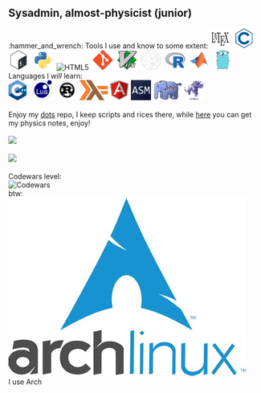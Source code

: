 ## Sysadmin, almost-physicist (junior)
<!--
**birrabenzina/birrabenzina** is a ✨ _special_ ✨ repository because its `README.md` (this file) appears on your GitHub profile.

Here are some ideas to get you started:

- 🔭 I’m currently working on strimnizire piselo 😳
- 🌱 I’m currently learning ramzismo
- 👯 I’m looking to collaborate on ridurre il 53% dei crimini negli stati uniti
- 🤔 I’m looking for help with 😳
- 💬 Ask me about 😳
- 📫 How to reach me: non farlo 😳
- 😄 Pronouns: cazzo/piccolo
- ⚡ Fun fact: gli n mangmgiano la mermnda x rimangmere di kuel colore 😳😳😳😳
-->
<div>
    :hammer_and_wrench: Tools I use and know to some extent:
        <img src="/icons/latex.png" title="LaTeX2e" alt="LaTeX" width="40" height="40"/>&nbsp;
        <img src="https://github.com/devicons/devicon/blob/master/icons/c/c-line.svg" title="C" alt="C" width="40" height="40"/>&nbsp;
        <img src="https://github.com/devicons/devicon/blob/master/icons/bash/bash-original.svg" title="Bash" alt="Bash" width="40" height="40"/>&nbsp;
        <img src="https://github.com/devicons/devicon/blob/master/icons/python/python-original.svg" title="Python 3" alt="Python" width="40" height="40"/>&nbsp;
        <img src="https://github.com/devicons/devicon/blob/master/icons/html5/html-plain.svg" title="HTML 5" alt="HTML5" width="40" height="40"/>&nbsp;
        <img src="https://github.com/devicons/devicon/blob/master/icons/git/git-plain.svg" title="git" alt="git" width="40" height="40"/>&nbsp;
        <img src="https://github.com/devicons/devicon/blob/master/icons/vim/vim-original.svg" title="vim" alt="vim" width="40" height="40"/>&nbsp;
        <img src="/icons/perl-republic.png" title="PERL" alt="PERL" width="40" height="40"/>&nbsp;
        <img src="https://github.com/devicons/devicon/blob/master/icons/r/r-original.svg" title="R" alt="R" width="40" height="40"/>&nbsp;
        <img src="https://github.com/devicons/devicon/blob/master/icons/matlab/matlab-original.svg" title="Matlab" alt="Matlab" width="40" height="40"/>&nbsp;
        <img src="https://github.com/devicons/devicon/blob/master/icons/go/go-original.svg" title="Go" alt="Go" width="40" height="40"/>&nbsp;
</div>
<div>
	Languages I <i>will</i> learn:<br/>
	<code><img height="40" src="./icons/cpp.png" alt="C++"></code>
	<code><img height="40" src="./icons/lua.png" alt="Lua"></code>
	<code><img height="40" src="./icons/rust.jpg" alt="Rust"></code>
	<code><img height="40" src="./icons/haskell.png" alt="Haskell"></code>
	<code><img height="40" src="./icons/angular.png" alt="Angular"></code>
	<code><img height="40" src="./icons/assembly.png" alt="Assembly"></code>
	<code><img height="40" src="./icons/php.png" alt="PHP"></code>
	<code><img height="40" src="./icons/cobol.jpg" alt="COBOL"></code>
</div>
<br/>
<div>
	Enjoy my <a href="https://github.com/birrabenzina/dots">dots</a> repo, I keep scripts and rices there, while <a href="https://github.com/birrabenzina/spicyphysics">here</a> you can get my physics notes, enjoy!
</div>
<br/>
<div><img src="https://github-readme-stats.vercel.app/api?username=birrabenzina&show_icons=true&theme=radical"></div>
<br/>
<!--<div><img src="https://github-readme-stats.vercel.app/api/top-langs/?username=birrabenzina&theme=radical&layout=compact"></div>-->
<div><img src="https://github-readme-stats.vercel.app/api/top-langs/?username=birrabenzina&exclude_repo=dots,spicyphysics,bash-LaTeX,birrabenzina&theme=radical&layout=compact"></div>
<br/>
<div>
Codewars level:<br/>
<img src="https://www.codewars.com/users/birrabenzina/badges/large" alt="Codewars"><br/>
</div>
<div>
btw:</br>
<img src="./icons/archlinux.jpg">
</br>
I use Arch
</div>
	<!--<br/>
	<pre style="text-align:center;">
		<font style="color:#54FFFF;"><b> 	           -`</b></font> 
		<font style="color:#54FFFF;"><b>                  .o+`</b></font>                  
		<font style="color:#54FFFF;"><b>                 `ooo/</b></font>                  
		<font style="color:#54FFFF;"><b>                `+oooo:</b></font>                 
		<font style="color:#54FFFF;"><b>               `+oooooo:</b></font>                
		<font style="color:#54FFFF;"><b>               -+oooooo+:</b></font>               
		<font style="color:#54FFFF;"><b>             `/:-:++oooo+:</b></font>              
		<font style="color:#54FFFF;"><b>            `/++++/+++++++:</b></font>             
		<font style="color:#54FFFF;"><b>           `/++++++++++++++:</b></font>            
		<font style="color:#54FFFF;"><b>          `/+++ooooooooooooo/`</b></font>          
		<font style="color:#54FFFF;"><b>         ./ooosssso++osssssso+`</b></font>         
		<font style="color:#54FFFF;"><b>        .oossssso-````/ossssss+`</b></font>        
		<font style="color:#54FFFF;"><b>       -osssssso.      :ssssssso.</b></font>       
		<font style="color:#54FFFF;"><b>      :osssssss/        osssso+++.</b></font>       
		<font style="color:#54FFFF;"><b>     /ossssssss/        +ssssooo/-</b></font>      
		<font style="color:#54FFFF;"><b>   `/ossssso+/:-        -:/+osssso+-</b></font>    
		<font style="color:#54FFFF;"><b>  `+sso+:-`                 `.-/+oso:</b></font>   
		<font style="color:#54FFFF;"><b> `++:.                           `-/+/</b></font>
		<font style="color:#54FFFF;"><b> .`                                 `/</b></font>
	</pre>
	I use Arch
</div><br/>
-->
